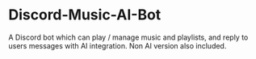 # Discord-Music-AI-Bot
A Discord bot which can play / manage music and playlists, and reply to users messages with AI integration. Non AI version also included.
